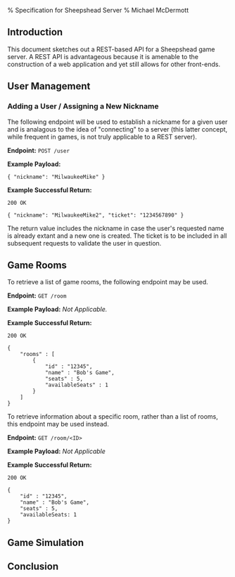 % Specification for Sheepshead Server 
% Michael McDermott

## Introduction ##

This document sketches out a REST-based API for a Sheepshead game server. A REST
API is advantageous because it is amenable to the construction of a web
application and yet still allows for other front-ends.

## User Management ##

### Adding a User / Assigning a New Nickname ###

The following endpoint will be used to establish a nickname for a given user and
is analagous to the idea of "connecting" to a server (this latter concept, while
frequent in games, is not truly applicable to a REST server).

**Endpoint:** `POST /user`

**Example Payload:** 

    { "nickname": "MilwaukeeMike" }

**Example Successful Return:** 

    200 OK 

    { "nickname": "MilwaukeeMike2", "ticket": "1234567890" }

The return value includes the nickname in case the user's requested name is
already extant and a new one is created. The ticket is to be included in all
subsequent requests to validate the user in question.

## Game Rooms ##

To retrieve a list of game rooms, the following endpoint may be used.

**Endpoint:** `GET /room`

**Example Payload:** *Not Applicable.*

**Example Successful Return:**

    200 OK

    { 
        "rooms" : [
            { 
                "id" : "12345",
                "name" : "Bob's Game", 
                "seats" : 5,
                "availableSeats" : 1
            }
        ]
    }

To retrieve information about a specific room, rather than a list of rooms, this
endpoint may be used instead.

**Endpoint:** `GET /room/<ID>`

**Example Payload:** *Not Applicable*

**Example Successful Return:**

    200 OK

    {
        "id" : "12345",
        "name" : "Bob's Game",
        "seats" : 5,
        "availableSeats: 1
    }

## Game Simulation ##

## Conclusion ##
